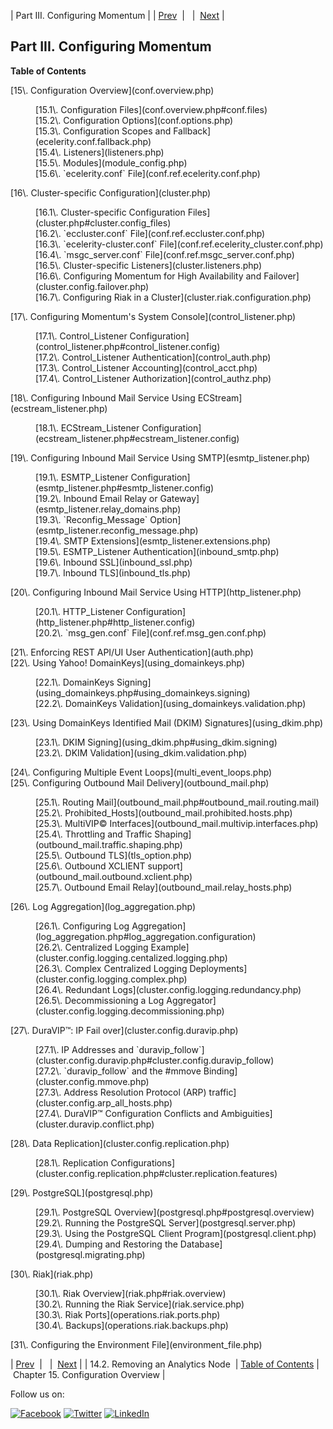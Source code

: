 | Part III. Configuring Momentum |
| [Prev](node_remove_analytics.php)  |   |  [Next](conf.overview.php) |

## Part III. Configuring Momentum

**Table of Contents**

<dl class="toc">

<dt>[15\. Configuration Overview](conf.overview.php)</dt>

<dd>

<dl>

<dt>[15.1\. Configuration Files](conf.overview.php#conf.files)</dt>

<dt>[15.2\. Configuration Options](conf.options.php)</dt>

<dt>[15.3\. Configuration Scopes and Fallback](ecelerity.conf.fallback.php)</dt>

<dt>[15.4\. Listeners](listeners.php)</dt>

<dt>[15.5\. Modules](module_config.php)</dt>

<dt>[15.6\. `ecelerity.conf` File](conf.ref.ecelerity.conf.php)</dt>

</dl>

</dd>

<dt>[16\. Cluster-specific Configuration](cluster.php)</dt>

<dd>

<dl>

<dt>[16.1\. Cluster-specific Configuration Files](cluster.php#cluster.config_files)</dt>

<dt>[16.2\. `eccluster.conf` File](conf.ref.eccluster.conf.php)</dt>

<dt>[16.3\. `ecelerity-cluster.conf` File](conf.ref.ecelerity_cluster.conf.php)</dt>

<dt>[16.4\. `msgc_server.conf` File](conf.ref.msgc_server.conf.php)</dt>

<dt>[16.5\. Cluster-specific Listeners](cluster.listeners.php)</dt>

<dt>[16.6\. Configuring Momentum for High Availability and Failover](cluster.config.failover.php)</dt>

<dt>[16.7\. Configuring Riak in a Cluster](cluster.riak.configuration.php)</dt>

</dl>

</dd>

<dt>[17\. Configuring Momentum's System Console](control_listener.php)</dt>

<dd>

<dl>

<dt>[17.1\. Control_Listener Configuration](control_listener.php#control_listener.config)</dt>

<dt>[17.2\. Control_Listener Authentication](control_auth.php)</dt>

<dt>[17.3\. Control_Listener Accounting](control_acct.php)</dt>

<dt>[17.4\. Control_Listener Authorization](control_authz.php)</dt>

</dl>

</dd>

<dt>[18\. Configuring Inbound Mail Service Using ECStream](ecstream_listener.php)</dt>

<dd>

<dl>

<dt>[18.1\. ECStream_Listener Configuration](ecstream_listener.php#ecstream_listener.config)</dt>

</dl>

</dd>

<dt>[19\. Configuring Inbound Mail Service Using SMTP](esmtp_listener.php)</dt>

<dd>

<dl>

<dt>[19.1\. ESMTP_Listener Configuration](esmtp_listener.php#esmtp_listener.config)</dt>

<dt>[19.2\. Inbound Email Relay or Gateway](esmtp_listener.relay_domains.php)</dt>

<dt>[19.3\. `Reconfig_Message` Option](esmtp_listener.reconfig_message.php)</dt>

<dt>[19.4\. SMTP Extensions](esmtp_listener.extensions.php)</dt>

<dt>[19.5\. ESMTP_Listener Authentication](inbound_smtp.php)</dt>

<dt>[19.6\. Inbound SSL](inbound_ssl.php)</dt>

<dt>[19.7\. Inbound TLS](inbound_tls.php)</dt>

</dl>

</dd>

<dt>[20\. Configuring Inbound Mail Service Using HTTP](http_listener.php)</dt>

<dd>

<dl>

<dt>[20.1\. HTTP_Listener Configuration](http_listener.php#http_listener.config)</dt>

<dt>[20.2\. `msg_gen.conf` File](conf.ref.msg_gen.conf.php)</dt>

</dl>

</dd>

<dt>[21\. Enforcing REST API/UI User Authentication](auth.php)</dt>

<dt>[22\. Using Yahoo! DomainKeys](using_domainkeys.php)</dt>

<dd>

<dl>

<dt>[22.1\. DomainKeys Signing](using_domainkeys.php#using_domainkeys.signing)</dt>

<dt>[22.2\. DomainKeys Validation](using_domainkeys.validation.php)</dt>

</dl>

</dd>

<dt>[23\. Using DomainKeys Identified Mail (DKIM) Signatures](using_dkim.php)</dt>

<dd>

<dl>

<dt>[23.1\. DKIM Signing](using_dkim.php#using_dkim.signing)</dt>

<dt>[23.2\. DKIM Validation](using_dkim.validation.php)</dt>

</dl>

</dd>

<dt>[24\. Configuring Multiple Event Loops](multi_event_loops.php)</dt>

<dt>[25\. Configuring Outbound Mail Delivery](outbound_mail.php)</dt>

<dd>

<dl>

<dt>[25.1\. Routing Mail](outbound_mail.php#outbound_mail.routing.mail)</dt>

<dt>[25.2\. Prohibited_Hosts](outbound_mail.prohibited.hosts.php)</dt>

<dt>[25.3\. MultiVIP© Interfaces](outbound_mail.multivip.interfaces.php)</dt>

<dt>[25.4\. Throttling and Traffic Shaping](outbound_mail.traffic.shaping.php)</dt>

<dt>[25.5\. Outbound TLS](tls_option.php)</dt>

<dt>[25.6\. Outbound XCLIENT support](outbound_mail.outbound.xclient.php)</dt>

<dt>[25.7\. Outbound Email Relay](outbound_mail.relay_hosts.php)</dt>

</dl>

</dd>

<dt>[26\. Log Aggregation](log_aggregation.php)</dt>

<dd>

<dl>

<dt>[26.1\. Configuring Log Aggregation](log_aggregation.php#log_aggregation.configuration)</dt>

<dt>[26.2\. Centralized Logging Example](cluster.config.logging.centalized.logging.php)</dt>

<dt>[26.3\. Complex Centralized Logging Deployments](cluster.config.logging.complex.php)</dt>

<dt>[26.4\. Redundant Logs](cluster.config.logging.redundancy.php)</dt>

<dt>[26.5\. Decommissioning a Log Aggregator](cluster.config.logging.decommissioning.php)</dt>

</dl>

</dd>

<dt>[27\. DuraVIP™: IP Fail over](cluster.config.duravip.php)</dt>

<dd>

<dl>

<dt>[27.1\. IP Addresses and `duravip_follow`](cluster.config.duravip.php#cluster.config.duravip_follow)</dt>

<dt>[27.2\. `duravip_follow` and the #mmove Binding](cluster.config.mmove.php)</dt>

<dt>[27.3\. Address Resolution Protocol (ARP) traffic](cluster.config.arp_all_hosts.php)</dt>

<dt>[27.4\. DuraVIP™ Configuration Conflicts and Ambiguities](cluster.duravip.conflict.php)</dt>

</dl>

</dd>

<dt>[28\. Data Replication](cluster.config.replication.php)</dt>

<dd>

<dl>

<dt>[28.1\. Replication Configurations](cluster.config.replication.php#cluster.replication.features)</dt>

</dl>

</dd>

<dt>[29\. PostgreSQL](postgresql.php)</dt>

<dd>

<dl>

<dt>[29.1\. PostgreSQL Overview](postgresql.php#postgresql.overview)</dt>

<dt>[29.2\. Running the PostgreSQL Server](postgresql.server.php)</dt>

<dt>[29.3\. Using the PostgreSQL Client Program](postgresql.client.php)</dt>

<dt>[29.4\. Dumping and Restoring the Database](postgresql.migrating.php)</dt>

</dl>

</dd>

<dt>[30\. Riak](riak.php)</dt>

<dd>

<dl>

<dt>[30.1\. Riak Overview](riak.php#riak.overview)</dt>

<dt>[30.2\. Running the Riak Service](riak.service.php)</dt>

<dt>[30.3\. Riak Ports](operations.riak.ports.php)</dt>

<dt>[30.4\. Backups](operations.riak.backups.php)</dt>

</dl>

</dd>

<dt>[31\. Configuring the Environment File](environment_file.php)</dt>

</dl>

| [Prev](node_remove_analytics.php)  |   |  [Next](conf.overview.php) |
| 14.2. Removing an Analytics Node  | [Table of Contents](index.php) |  Chapter 15. Configuration Overview |

Follow us on:

[![Facebook](https://support.messagesystems.com/images/icon-facebook.png)](http://www.facebook.com/messagesystems) [![Twitter](https://support.messagesystems.com/images/icon-twitter.png)](http://twitter.com/#!/MessageSystems) [![LinkedIn](https://support.messagesystems.com/images/icon-linkedin.png)](http://www.linkedin.com/company/message-systems)